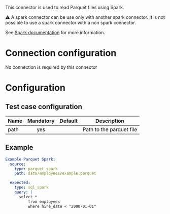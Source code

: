 This connector is used to read Parquet files using Spark. 

:warning: A spark connector can be use only with another spark connector. It is not possible to use a spark connector with a non spark connector.

See [Spark documentation](Spark) for more information.

# Connection configuration
No connection is required by this connector

# Configuration
## Test case configuration
| Name              | Mandatory | Default                       | Description |
|-------------------|:---------:|:-----------------------------:|-------------|
| path              | yes       |                                | Path to the parquet file


## Example
``` yaml
Example Parquet Spark:
  source:
    type: parquet_spark
    path: data/employees/example.parquet

  expected:
    type: sql_spark
    query: |
      select * 
          from employees
          where hire_date < "2000-01-01"
```